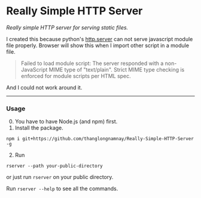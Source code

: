 # Really Simple HTTP Server

*Really simple HTTP server for serving static files.*

I created this because python's [http.server](https://docs.python.org/3/library/http.server.html) can not serve javascript module file properly.
Browser will show this when I import other script in a module file.

> Failed to load module script: The server responded with a non-JavaScript MIME type of "text/plain". Strict MIME type checking is enforced for module scripts per HTML spec.

And I could not work around it.

---
### Usage
0. You have to have Node.js (and npm) first.
1. Install the package.
```
npm i git+https://github.com/thanglongnamnay/Really-Simple-HTTP-Server -g
```
2. Run 
```
rserver --path your-public-directory
```
or just run `rserver` on your public directory.

Run `rserver --help` to see all the commands.